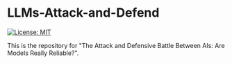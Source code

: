 # LLMs-Attack-and-Defend

[![License: MIT](https://img.shields.io/badge/License-MIT-yellow.svg)](https://opensource.org/licenses/MIT)

This is the repository for "The Attack and Defensive Battle Between AIs: Are Models Really Reliable?".